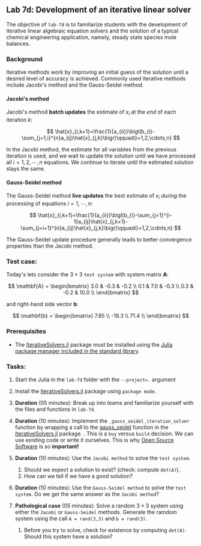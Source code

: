 ## Lab 7d: Development of an iterative linear solver
The objective of `lab-7d` is to familiarize students with the development of iterative linear algebraic equation solvers and the solution of a typical chemical engineering application, namely, steady state species mole balances. 

### Background
Iterative methods work by improving an initial guess of the solution until a desired level of accuracy is achieved. Commonly used iterative methods include Jacobi's method and the Gauss-Seidel method.

#### Jacobi's method
Jacobi's method __batch updates__ the estimate of $x_{i}$ at the _end_ of each iteration $k$:

$$
\hat{x}_{i,k+1}=\frac{1}{a_{ii}}\bigl(b_{i}-\sum_{j=1,i}^{n}a_{ij}\hat{x}_{j,k}\bigr)\qquad{i=1,2,\cdots,n}
$$

In the Jacobi method, the estimate for all variables from the previous iteration is used, and we wait to update the solution until we have processed all $i=1,2,\cdots,n$ equations. We continue to iterate until the estimated solution stays the same.

#### Gauss-Seidel method
The Gauss-Seidel method __live updates__ the best estimate of $x_{i}$ _during_ the processing of equations $i=1,\cdots,n$:

$$
\hat{x}_{i,k+1}=\frac{1}{a_{ii}}\bigl(b_{i}-\sum_{j=1}^{i-1}a_{ij}\hat{x}_{j,k+1}-\sum_{j=i+1}^{n}a_{ij}\hat{x}_{j,k}\bigr)\qquad{i=1,2,\cdots,n}
$$

The Gauss-Seidel update procedure generally leads to better convergence properties than the Jacobi method. 

### Test case:
Today's lets consider the $3\times{3}$ `test system` with system matrix $\mathbf{A}$:

$$
\mathbf{A} = \begin{bmatrix}
3.0 & -0.3 & -0.2 \\
0.1 & 7.0 & -0.3 \\
0.3 & -0.2 & 10.0 \\
\end{bmatrix}
$$

and right-hand side vector $\mathbf{b}$:

$$
\mathbf{b} = \begin{bmatrix}
7.85 \\
-19.3 \\
71.4 \\
\end{bmatrix}
$$

### Prerequisites
* The [IterativeSolvers.jl](https://github.com/JuliaLinearAlgebra/IterativeSolvers.jl) package must be installed using the [Julia package manager included in the standard library](https://docs.julialang.org/en/v1/stdlib/Pkg/).

### Tasks:
1. Start the Julia in the `lab-7d` folder with the `--project=.` argument
1. Install the [IterativeSolvers.jl](https://github.com/JuliaLinearAlgebra/IterativeSolvers.jl) package using `package mode`.
1. __Duration__ (05 minutes): Break up into teams and familiarize yourself with the files and functions in `lab-7d`. 
1. __Duration__ (10 minutes): Implement the `_gauss_seidel_iteration_solver` function by wrapping a call to the [gauss_seidel](https://iterativesolvers.julialinearalgebra.org/dev/linear_systems/stationary/#IterativeSolvers.gauss_seidel) function in the [IterativeSolvers.jl](https://github.com/JuliaLinearAlgebra/IterativeSolvers.jl) package. 
    . This is a `buy` versus `build` decision. We can use existing code or write it ourselves. This is why [Open Source Software](https://en.wikipedia.org/wiki/Open-source_software) is so __important!__

1. __Duration__ (10 minutes): Use the `Jacobi method` to solve the `test system`. 
    1. Should we expect a solution to exist? (check: compute `det(A)`).
    1. How can we tell if we have a good solution?

1. __Duration__ (10 minutes): Use the `Gauss-Seidel method` to solve the `test system`. Do we get the same answer as the `Jacobi method`?

1. __Pathological case__ (05 minutes): Solve a random $3\times{3}$ system using either the `Jacobi` or `Gauss-Seidel` methods. Generate the ramdom system using the call `A = rand(3,3)` and `b = rand(3)`. 
	1. Before you try to solve, check for existence by computing `det(A)`. Should this system have a solution?